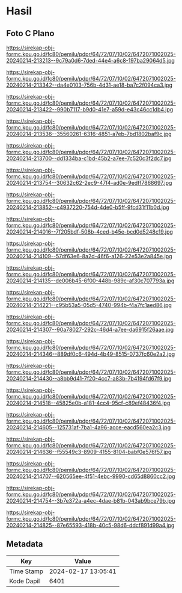 # Hasil

## Foto C Plano

https://sirekap-obj-formc.kpu.go.id/fc80/pemilu/pdpr/64/72/07/10/02/6472071002025-20240214-213213--9c79a0d6-7ded-44e4-a6c8-197ba29064d5.jpg

https://sirekap-obj-formc.kpu.go.id/fc80/pemilu/pdpr/64/72/07/10/02/6472071002025-20240214-213342--da4e0103-756b-4d31-ae18-ba7c2f094ca3.jpg

https://sirekap-obj-formc.kpu.go.id/fc80/pemilu/pdpr/64/72/07/10/02/6472071002025-20240214-213422--990b7117-b9d0-41e7-a59d-e43c46cc1db4.jpg

https://sirekap-obj-formc.kpu.go.id/fc80/pemilu/pdpr/64/72/07/10/02/6472071002025-20240214-213536--35560261-6316-4851-a7eb-7bd1802baf9c.jpg

https://sirekap-obj-formc.kpu.go.id/fc80/pemilu/pdpr/64/72/07/10/02/6472071002025-20240214-213700--dd1334ba-c1bd-45b2-a7ee-7c520c3f2dc7.jpg

https://sirekap-obj-formc.kpu.go.id/fc80/pemilu/pdpr/64/72/07/10/02/6472071002025-20240214-213754--30632c62-2ec9-47f4-ad0e-9edff7868697.jpg

https://sirekap-obj-formc.kpu.go.id/fc80/pemilu/pdpr/64/72/07/10/02/6472071002025-20240214-213852--c4937220-754d-4de0-b5ff-9fcd31f11b0d.jpg

https://sirekap-obj-formc.kpu.go.id/fc80/pemilu/pdpr/64/72/07/10/02/6472071002025-20240214-214016--7f205bdf-508b-4ced-b45e-bcd0d5248c19.jpg

https://sirekap-obj-formc.kpu.go.id/fc80/pemilu/pdpr/64/72/07/10/02/6472071002025-20240214-214109--57df63e6-8a2d-46f6-a126-22e53e2a845e.jpg

https://sirekap-obj-formc.kpu.go.id/fc80/pemilu/pdpr/64/72/07/10/02/6472071002025-20240214-214135--de006b45-6f00-448b-989c-af30c707793a.jpg

https://sirekap-obj-formc.kpu.go.id/fc80/pemilu/pdpr/64/72/07/10/02/6472071002025-20240214-214221--c95b53a5-05d5-4740-994b-f4a7fc1aed86.jpg

https://sirekap-obj-formc.kpu.go.id/fc80/pemilu/pdpr/64/72/07/10/02/6472071002025-20240214-214307--90a78027-292c-46d4-a7ee-da6915f26aae.jpg

https://sirekap-obj-formc.kpu.go.id/fc80/pemilu/pdpr/64/72/07/10/02/6472071002025-20240214-214346--889df0c6-494d-4b49-8515-0737fc60e2a2.jpg

https://sirekap-obj-formc.kpu.go.id/fc80/pemilu/pdpr/64/72/07/10/02/6472071002025-20240214-214430--a8bb9d41-7f20-4cc7-a83b-7b4194fd67f9.jpg

https://sirekap-obj-formc.kpu.go.id/fc80/pemilu/pdpr/64/72/07/10/02/6472071002025-20240214-214518--45825e0b-a181-4cc4-95cf-c89ef48436f4.jpg

https://sirekap-obj-formc.kpu.go.id/fc80/pemilu/pdpr/64/72/07/10/02/6472071002025-20240214-214605--125731af-7ba1-4a96-acce-eacd560ea2c3.jpg

https://sirekap-obj-formc.kpu.go.id/fc80/pemilu/pdpr/64/72/07/10/02/6472071002025-20240214-214636--f55549c3-8909-4155-8104-babf0e576f57.jpg

https://sirekap-obj-formc.kpu.go.id/fc80/pemilu/pdpr/64/72/07/10/02/6472071002025-20240214-214707--620565ee-4f51-4ebc-9990-cd65d8860cc2.jpg

https://sirekap-obj-formc.kpu.go.id/fc80/pemilu/pdpr/64/72/07/10/02/6472071002025-20240214-214754--3b7e372a-a4ec-4dae-b81b-043ab9bce79b.jpg

https://sirekap-obj-formc.kpu.go.id/fc80/pemilu/pdpr/64/72/07/10/02/6472071002025-20240214-214825--87e65593-418b-40c5-98d6-ddcf891d99a4.jpg


## Metadata

| Key        | Value               |
| ---------- | ------------------- |
| Time Stamp | 2024-02-17 13:05:41 |
| Kode Dapil | 6401                |



